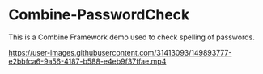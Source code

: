 # Combine-PasswordCheck
This is a Combine Framework demo used to check spelling of passwords.

https://user-images.githubusercontent.com/31413093/149893777-e2bbfca6-9a56-4187-b588-e4eb9f37ffae.mp4

